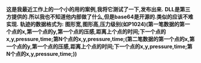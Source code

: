 **这是我最近工作上的一个小的用的案例,我将它测试了一下,发布出来.**
**DLL是第三方提供的.所以我也不知道他内部做了什么,但是base64是开源的.类似的应该不难实现.**
**轨迹的数据格式为:**
  **图形宽,图形高,压力级别(如P1024)(第一笔数据的第一个点的x,第一个点的y,第一个点的压感,距离上个点的时间;下一个点的x,y,pressure,time;第N个点的x,y,pressure,time;(第二笔数据的第一个点的x,第一个点的y,第一个点的压感,距离上个点的时间;下一个点的x,y,pressure,time;第N个点的x,y,pressure,time;))**
